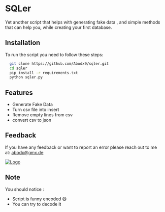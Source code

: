 # SQLer

Yet another script that helps with generating fake data , and simple methods that can help you, while creating your first database.

## Installation

To run the script you need to follow these steps:

```bash
  git clone https://github.com/Abodx9/sqler.git
  cd sqler
  pip install -r requirements.txt
  python sqler.py
```


## Features

- Generate Fake Data 
- Turn csv file into insert
- Remove empty lines from csv
- convert csv to json


## Feedback

If you have any feedback or want to report an error please reach out to me at: abodx@gmx.de



[![Logo](https://www.sitesbay.com/sql/images/sql-command.png)](https://instabio.cc/21127nhPn3y)


## Note

You should notice :

- Script is funny encoded 😋
- You can try to decode it 

